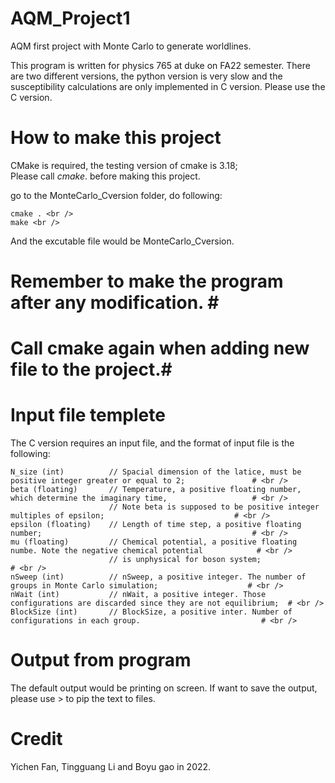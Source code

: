 # AQM_Project1
AQM first project with Monte Carlo to generate worldlines.<br />

This program is written for physics 765 at duke on FA22 semester. There are two different versions, the python version is very slow and
the susceptibility calculations are only implemented in C version. Please use the C version. <br />

# How to make this project
CMake is required, the testing version of cmake is 3.18; <br />
Please call $cmake .$ before making this project. <br />

go to the MonteCarlo_Cversion folder, do following: <br />
```
cmake . <br />
make <br />
```
And the excutable file would be MonteCarlo_Cversion. <br />

# Remember to make the program after any modification. # <br />
# Call cmake again when adding new file to the project.# <br />


# Input file templete
The C version requires an input file, and the format of input file is the following: <br />
```
N_size (int)          // Spacial dimension of the latice, must be positive integer greater or equal to 2;               # <br />
beta (floating)       // Temperature, a positive floating number, which determine the imaginary time,                   # <br />
                      // Note beta is supposed to be positive integer multiples of epsilon;                             # <br />
epsilon (floating)    // Length of time step, a positive floating number;                                               # <br />
mu (floating)         // Chemical potential, a positive floating numbe. Note the negative chemical potential            # <br />
                      // is unphysical for boson system;                                                                # <br />
nSweep (int)          // nSweep, a positive integer. The number of groups in Monte Carlo simulation;                    # <br />
nWait (int)           // nWait, a positive integer. Those configurations are discarded since they are not equilibrium;  # <br />
BlockSize (int)       // BlockSize, a positive inter. Number of configurations in each group.                           # <br />
```

# Output from program
The default output would be printing on screen. If want to save the output, please use > to pip the text to files. <br />

# Credit
Yichen Fan, Tingguang Li and Boyu gao in 2022.


